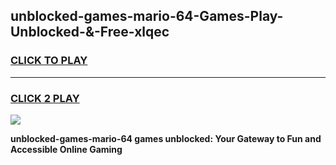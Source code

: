 
## unblocked-games-mario-64-Games-Play-Unblocked-&-Free-xlqec
<h3>
<a href="https://premium76.site?title=unblocked-games-mario-64&ref=24A">CLICK TO PLAY</a></h3>
<hr>

<h3>
<a href="https://premium76.site?title=unblocked-games-mario-64&ref=24A">CLICK 2 PLAY</a>
  
</h3>

<a href="https://premium76.site?title=unblocked-games-mario-64&ref=24A"><img src="https://clearcache.store/games.png"></a>


**unblocked-games-mario-64 games unblocked: Your Gateway to Fun and Accessible Online Gaming**
